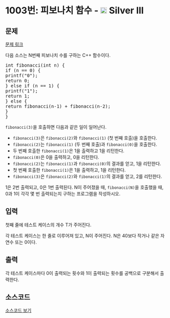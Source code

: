 # 1003번: 피보나치 함수 - <img src="https://static.solved.ac/tier_small/8.svg" style="height:20px" /> Silver III

<!-- performance -->

<!-- 문제 제출 후 깃허브에 푸시를 했을 때 제출한 코드의 성능이 입력될 공간입니다.-->

<!-- end -->

## 문제

[문제 링크](https://boj.kr/1003)

<p>다음 소스는 N번째 피보나치 수를 구하는 C++ 함수이다.</p>

<pre>int fibonacci(int n) {
if (n == 0) {
printf("0");
return 0;
} else if (n == 1) {
printf("1");
return 1;
} else {
return fibonacci(n‐1) + fibonacci(n‐2);
}
}
</pre>

<p><code>fibonacci(3)</code>을 호출하면 다음과 같은 일이 일어난다.</p>

<ul>
<li><code>fibonacci(3)</code>은 <code>fibonacci(2)</code>와 <code>fibonacci(1)</code> (첫 번째 호출)을 호출한다.</li>
<li><code>fibonacci(2)</code>는 <code>fibonacci(1)</code> (두 번째 호출)과 <code>fibonacci(0)</code>을 호출한다.</li>
<li>두 번째 호출한 <code>fibonacci(1)</code>은 1을 출력하고 1을 리턴한다.</li>
<li><code>fibonacci(0)</code>은 0을 출력하고, 0을 리턴한다.</li>
<li><code>fibonacci(2)</code>는 <code>fibonacci(1)</code>과 <code>fibonacci(0)</code>의 결과를 얻고, 1을 리턴한다.</li>
<li>첫 번째 호출한 <code>fibonacci(1)</code>은 1을 출력하고, 1을 리턴한다.</li>
<li><code>fibonacci(3)</code>은 <code>fibonacci(2)</code>와 <code>fibonacci(1)</code>의 결과를 얻고, 2를 리턴한다.</li>
</ul>

<p>1은 2번 출력되고, 0은 1번 출력된다. N이 주어졌을 때, <code>fibonacci(N)</code>을 호출했을 때, 0과 1이 각각 몇 번 출력되는지 구하는 프로그램을 작성하시오.</p>

## 입력

<p>첫째 줄에 테스트 케이스의 개수 T가 주어진다.</p>

<p>각 테스트 케이스는 한 줄로 이루어져 있고, N이 주어진다. N은 40보다 작거나 같은 자연수 또는 0이다.</p>

## 출력

<p>각 테스트 케이스마다 0이 출력되는 횟수와 1이 출력되는 횟수를 공백으로 구분해서 출력한다.</p>

## 소스코드

[소스코드 보기](피보나치%20함수.py)